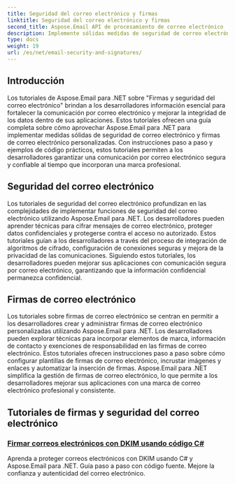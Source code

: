 ```yaml
---
title: Seguridad del correo electrónico y firmas
linktitle: Seguridad del correo electrónico y firmas
second_title: Aspose.Email API de procesamiento de correo electrónico .NET
description: Implemente sólidas medidas de seguridad de correo electrónico y firmas personalizadas con los tutoriales de Aspose.Email para .NET. Garantizar una comunicación segura y una marca profesional.
type: docs
weight: 19
url: /es/net/email-security-and-signatures/
---
```


## Introducción

Los tutoriales de Aspose.Email para .NET sobre "Firmas y seguridad del correo electrónico" brindan a los desarrolladores información esencial para fortalecer la comunicación por correo electrónico y mejorar la integridad de los datos dentro de sus aplicaciones. Estos tutoriales ofrecen una guía completa sobre cómo aprovechar Aspose.Email para .NET para implementar medidas sólidas de seguridad de correo electrónico y firmas de correo electrónico personalizadas. Con instrucciones paso a paso y ejemplos de código prácticos, estos tutoriales permiten a los desarrolladores garantizar una comunicación por correo electrónico segura y confiable al tiempo que incorporan una marca profesional.

## Seguridad del correo electrónico

Los tutoriales de seguridad del correo electrónico profundizan en las complejidades de implementar funciones de seguridad del correo electrónico utilizando Aspose.Email para .NET. Los desarrolladores pueden aprender técnicas para cifrar mensajes de correo electrónico, proteger datos confidenciales y protegerse contra el acceso no autorizado. Estos tutoriales guían a los desarrolladores a través del proceso de integración de algoritmos de cifrado, configuración de conexiones seguras y mejora de la privacidad de las comunicaciones. Siguiendo estos tutoriales, los desarrolladores pueden mejorar sus aplicaciones con comunicación segura por correo electrónico, garantizando que la información confidencial permanezca confidencial.

## Firmas de correo electrónico

Los tutoriales sobre firmas de correo electrónico se centran en permitir a los desarrolladores crear y administrar firmas de correo electrónico personalizadas utilizando Aspose.Email para .NET. Los desarrolladores pueden explorar técnicas para incorporar elementos de marca, información de contacto y exenciones de responsabilidad en las firmas de correo electrónico. Estos tutoriales ofrecen instrucciones paso a paso sobre cómo configurar plantillas de firmas de correo electrónico, incrustar imágenes y enlaces y automatizar la inserción de firmas. Aspose.Email para .NET simplifica la gestión de firmas de correo electrónico, lo que permite a los desarrolladores mejorar sus aplicaciones con una marca de correo electrónico profesional y consistente.


## Tutoriales de firmas y seguridad del correo electrónico

### [Firmar correos electrónicos con DKIM usando código C#](./signing-emails-with-dkim-using-csharp-code/)
Aprenda a proteger correos electrónicos con DKIM usando C# y Aspose.Email para .NET. Guía paso a paso con código fuente. Mejore la confianza y autenticidad del correo electrónico.
